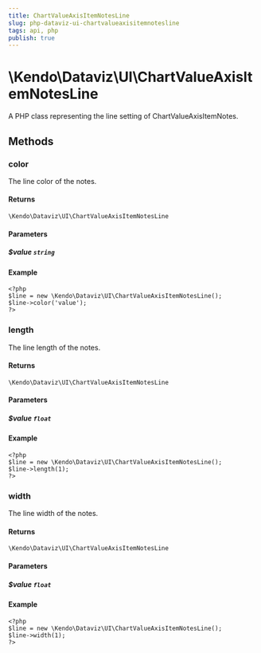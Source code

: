 ```yaml
---
title: ChartValueAxisItemNotesLine
slug: php-dataviz-ui-chartvalueaxisitemnotesline
tags: api, php
publish: true
---
```


# \Kendo\Dataviz\UI\ChartValueAxisItemNotesLine

A PHP class representing the line setting of ChartValueAxisItemNotes.


## Methods

### color
The line color of the notes.

#### Returns
`\Kendo\Dataviz\UI\ChartValueAxisItemNotesLine`

#### Parameters

##### $value `string`



#### Example 
    <?php
    $line = new \Kendo\Dataviz\UI\ChartValueAxisItemNotesLine();
    $line->color('value');
    ?>

### length
The line length of the notes.

#### Returns
`\Kendo\Dataviz\UI\ChartValueAxisItemNotesLine`

#### Parameters

##### $value `float`



#### Example 
    <?php
    $line = new \Kendo\Dataviz\UI\ChartValueAxisItemNotesLine();
    $line->length(1);
    ?>

### width
The line width of the notes.

#### Returns
`\Kendo\Dataviz\UI\ChartValueAxisItemNotesLine`

#### Parameters

##### $value `float`



#### Example 
    <?php
    $line = new \Kendo\Dataviz\UI\ChartValueAxisItemNotesLine();
    $line->width(1);
    ?>

